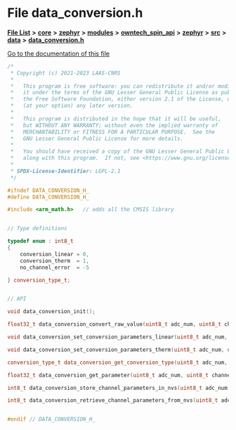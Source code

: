 

# File data\_conversion.h

[**File List**](files.md) **>** [**core**](dir_771164b9325b04f1442f7a3ffa8ecb89.md) **>** [**zephyr**](dir_09002e7ce91f09aeb040dfd1861a47f4.md) **>** [**modules**](dir_6d0fb8ab814c517e7f155fb837e32f72.md) **>** [**owntech\_spin\_api**](dir_87330bcbf7fe698536ea5946c1b90585.md) **>** [**zephyr**](dir_83abe2f3de580445b50d57f614c989e1.md) **>** [**src**](dir_b0a9bfd1c37d418dc07d30cb79a776da.md) **>** [**data**](dir_5931dfac2e1245380efda5ad202dc380.md) **>** [**data\_conversion.h**](data__conversion_8h.md)

[Go to the documentation of this file](data__conversion_8h.md)


```C++
/*
 * Copyright (c) 2021-2023 LAAS-CNRS
 *
 *   This program is free software: you can redistribute it and/or modify
 *   it under the terms of the GNU Lesser General Public License as published by
 *   the Free Software Foundation, either version 2.1 of the License, or
 *   (at your option) any later version.
 *
 *   This program is distributed in the hope that it will be useful,
 *   but WITHOUT ANY WARRANTY; without even the implied warranty of
 *   MERCHANTABILITY or FITNESS FOR A PARTICULAR PURPOSE.  See the
 *   GNU Lesser General Public License for more details.
 *
 *   You should have received a copy of the GNU Lesser General Public License
 *   along with this program.  If not, see <https://www.gnu.org/licenses/>.
 *
 * SPDX-License-Identifier: LGPL-2.1
 */

#ifndef DATA_CONVERSION_H_
#define DATA_CONVERSION_H_

#include <arm_math.h>   // adds all the CMSIS library


// Type definitions

typedef enum : int8_t
{
    conversion_linear = 0,
    conversion_therm  = 1,
    no_channel_error  = -5

} conversion_type_t;


// API

void data_conversion_init();

float32_t data_conversion_convert_raw_value(uint8_t adc_num, uint8_t channel_num, uint16_t raw_value);

void data_conversion_set_conversion_parameters_linear(uint8_t adc_num, uint8_t channel_num, float32_t gain, float32_t offset);

void data_conversion_set_conversion_parameters_therm(uint8_t adc_num, uint8_t channel_num, float32_t r0, float32_t b, float32_t rdiv, float32_t t0);

conversion_type_t data_conversion_get_conversion_type(uint8_t adc_num, uint8_t channel_num);

float32_t data_conversion_get_parameter(uint8_t adc_num, uint8_t channel_num, uint8_t parameter_num);

int8_t data_conversion_store_channel_parameters_in_nvs(uint8_t adc_num, uint8_t channel_num);

int8_t data_conversion_retrieve_channel_parameters_from_nvs(uint8_t adc_num, uint8_t channel_num);


#endif // DATA_CONVERSION_H_
```


